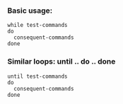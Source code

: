 ### Basic usage:
```
while test-commands
do
  consequent-commands
done
```
### Similar loops: until .. do .. done
```
until test-commands
do
  consequent-commands
done
```
